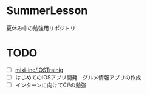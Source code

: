 # SummerLesson
夏休み中の勉強用リポジトリ

# TODO
- [ ] [mixi-inc/iOSTrainig](https://github.com/mixi-inc/iOSTraining)
- [ ] はじめてのiOSアプリ開発　グルメ情報アプリの作成
- [ ] インターンに向けてC#の勉強
